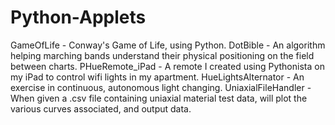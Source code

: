 # Python-Applets
GameOfLife - Conway's Game of Life, using Python.
DotBible - An algorithm helping marching bands understand their physical positioning on the field between charts. 
PHueRemote_iPad - A remote I created using Pythonista on my iPad to control wifi lights in my apartment.
HueLightsAlternator - An exercise in continuous, autonomous light changing.
UniaxialFileHandler - When given a .csv file containing uniaxial material test data, will plot the various curves associated, and output data.
